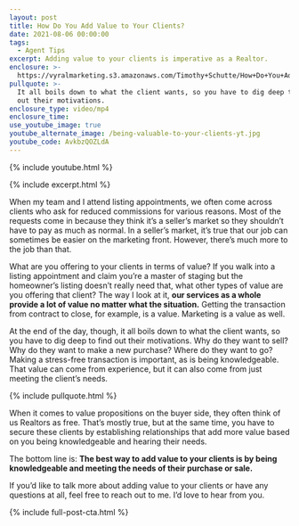 ```yaml
---
layout: post
title: How Do You Add Value to Your Clients?
date: 2021-08-06 00:00:00
tags:
  - Agent Tips
excerpt: Adding value to your clients is imperative as a Realtor.
enclosure: >-
  https://vyralmarketing.s3.amazonaws.com/Timothy+Schutte/How+Do+You+Add+Value+to+Your+Clients_.mp4
pullquote: >-
  It all boils down to what the client wants, so you have to dig deep to find
  out their motivations.
enclosure_type: video/mp4
enclosure_time:
use_youtube_image: true
youtube_alternate_image: /being-valuable-to-your-clients-yt.jpg
youtube_code: AvkbzQOZLdA
---
```

{% include youtube.html %}

{% include excerpt.html %}

When my team and I attend listing appointments, we often come across clients who ask for reduced commissions for various reasons. Most of the requests come in because they think it’s a seller’s market so they shouldn’t have to pay as much as normal. In a seller’s market, it’s true that our job can sometimes be easier on the marketing front. However, there’s much more to the job than that.&nbsp;

What are you offering to your clients in terms of value? If you walk into a listing appointment and claim you’re a master of staging but the homeowner’s listing doesn’t really need that, what other types of value are you offering that client? The way I look at it, **our services as a whole provide a lot of value no matter what the situation.** Getting the transaction from contract to close, for example, is a value. Marketing is a value as well.&nbsp;

At the end of the day, though, it all boils down to what the client wants, so you have to dig deep to find out their motivations. Why do they want to sell? Why do they want to make a new purchase? Where do they want to go? Making a stress-free transaction is important, as is being knowledgeable. That value can come from experience, but it can also come from just meeting the client’s needs.&nbsp;

{% include pullquote.html %}

When it comes to value propositions on the buyer side, they often think of us Realtors as free. That’s mostly true, but at the same time, you have to secure these clients by establishing relationships that add more value based on you being knowledgeable and hearing their needs.&nbsp;

The bottom line is:&nbsp;**The best way to add value to your clients is by being knowledgeable and meeting the needs of their purchase or sale.**&nbsp;

If you’d like to talk more about adding value to your clients or have any questions at all, feel free to reach out to me. I’d love to hear from you.

{% include full-post-cta.html %}
